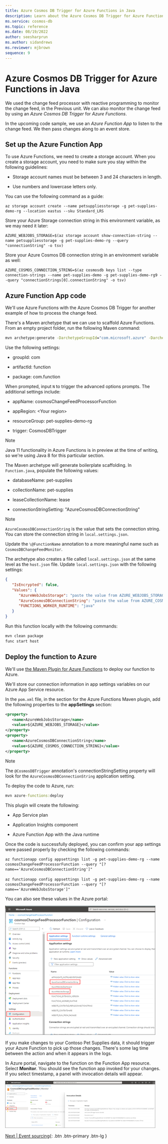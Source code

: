 ```yaml
---
title: Azure Cosmos DB Trigger for Azure Functions in Java
description: Learn about the Azure Cosmos DB Trigger for Azure Functions in Java.
ms.service: cosmos-db
ms.topic: reference
ms.date: 08/19/2022
author: seesharprun
ms.author: sidandrews
ms.reviewer: mjbrown
sequence: 9
---
```


# Azure Cosmos DB Trigger for Azure Functions in Java

We used the change feed processor with reactive programming to monitor the change feed, in the Previous unit. We can also monitor the change feed by using an *Azure Cosmos DB Trigger* for *Azure Functions*.

In the upcoming code sample, we use an *Azure Function App* to listen to the change feed. We then pass changes along to an event store.

## Set up the Azure Function App

To use Azure Functions, we need to create a storage account. When you create a storage account, you need to make sure you stay within the following guidelines:

- Storage account names must be between 3 and 24 characters in length.

- Use numbers and lowercase letters only.

You can use the following command as a guide:

```azurecli
az storage account create --name petsuppliesstorage -g pet-supplies-demo-rg --location eastus --sku Standard_LRS
```

Store your Azure Storage connection string in this environment variable, as we may need it later:

```azurecli
AZURE_WEBJOBS_STORAGE=$(az storage account show-connection-string --name petsuppliesstorage -g pet-supplies-demo-rg --query "connectionString" -o tsv)
```

Store your Azure Cosmos DB connection string in an environment variable as well:

```azurecli
AZURE_COSMOS_CONNECTION_STRING=$(az cosmosdb keys list --type connection-strings --name pet-supplies-demo -g pet-supplies-demo-rg9 --query "connectionStrings[0].connectionString" -o tsv)
```

## Azure Function App code

We'll use Azure Functions with the Azure Cosmos DB Trigger for another example of how to process the change feed.

There's a Maven archetype that we can use to scaffold Azure Functions. From an empty project folder, run the following Maven command:

```cmd
mvn archetype:generate -DarchetypeGroupId="com.microsoft.azure" -DarchetypeArtifactId="azure-functions-archetype" -DadvancedOptions
```

Use the following settings:

- groupId: com

- artifactId: function

- package: com.function

When prompted, input `N` to trigger the advanced options prompts. The additional settings include:

- appName: cosmosChangeFeedProcessorFunction

- appRegion: \<Your region>

- resourceGroup: pet-supplies-demo-rg

- trigger: CosmosDBTrigger

> [!NOTE]
> Java 11 functionality in Azure Functions is in preview at the time of writing, so we're using Java 8 for this particular section.

The Maven archetype will generate boilerplate scaffolding. In `Function.java`, populate the following values:

- databaseName: pet-supplies

- collectionName: pet-supplies

- leaseCollectionName: lease

- connectionStringSetting: "AzureCosmosDBConnectionString"

> [!NOTE]
> `AzureCosmosDBConnectionString` is the value that sets the connection string. You can store the connection string in `local.settings.json`.

Update the `\@FunctionName` annotation to a more meaningful name such as `CosmosDBChangeFeedMonitor`.

The archetype also creates a file called `local.settings.json` at the same level as the `host.json` file. Update `local.settings.json` with the following settings:

```json
{
   "IsEncrypted": false,
   "Values": {
      "AzureWebJobsStorage": "paste the value from AZURE_WEBJOBS_STORAGE",
      "AzureCosmosDBConnectionString": "paste the value from AZURE_COSMOS_CONNECTION_STRING",
      "FUNCTIONS_WORKER_RUNTIME": "java"
   }
}
```

Run this function locally with the following commands:

```cmd
mvn clean package
func start host
```

## Deploy the function to Azure

We'll use [the Maven Plugin for Azure Functions](https://github.com/microsoft/azure-maven-plugins/wiki/Azure-Functions) to deploy our function to Azure.

We'll store our connection information in app settings variables on our Azure App Service resource.

In the `pom.xml` file, in the section for the Azure Functions Maven plugin, add the following properties to the **appSettings** section:

```xml
<property>
   <name>AzureWebJobsStorage</name>
   <value>${AZURE_WEBJOBS_STORAGE}</value>
</property>
<property>
   <name>AzureCosmosDBConnectionString</name>
   <value>${AZURE_COSMOS_CONNECTION_STRING}</value>
</property>
```

> [!NOTE]
> The `@CosmosDBTrigger` annotation's connectionStringSetting property will look for the `AzureCosmosDBConnectionString` application setting.

To deploy the code to Azure, run:

```cmd
mvn azure-functions:deploy
```

This plugin will create the following:

- App Service plan

- Application Insights component

- Azure Function App with the Java runtime

Once the code is successfully deployed, you can confirm your app settings were passed properly by checking the following commands:

```azurecli
az functionapp config appsettings list -g pet-supplies-demo-rg --name cosmosChangeFeedProcessorFunction --query "[? name=='AzureCosmosDBConnectionString']"

az functionapp config appsettings list -g pet-supplies-demo-rg --name cosmosChangeFeedProcessorFunction --query "[? name=='AzureWebJobsStorage']"
```

You can also see these values in the Azure portal:

![Screenshot showing the Configuration page of the Azure Function App.](./media/change-feed-with-cosmos-db-trigger-function/function-app-configuration.png)

If you make changes to your Contoso Pet Supplies data, it should trigger your Azure Function to pick up those changes. There's some lag time between the action and when it appears in the logs.

In Azure portal, navigate to the function on the Function App resource. Select **Monitor**. You should see the function app invoked for your changes. If you select timestamp, a panel with invocation details will appear.

![Screenshot showing the Monitor page on Azure Function App.](./media\change-feed-with-cosmos-db-trigger-function/function-app-monitor.png)

[Next &#124; Event sourcing](event-sourcing.md){: .btn .btn-primary .btn-lg }
